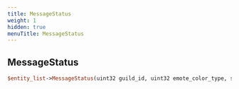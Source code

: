 ```yaml
---
title: MessageStatus
weight: 1
hidden: true
menuTitle: MessageStatus
---
```

## MessageStatus
```perl
$entity_list->MessageStatus(uint32 guild_id, uint32 emote_color_type, string message)
```